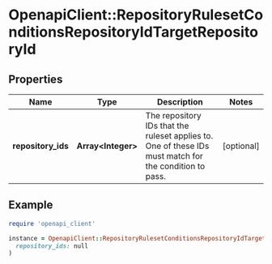 # OpenapiClient::RepositoryRulesetConditionsRepositoryIdTargetRepositoryId

## Properties

| Name | Type | Description | Notes |
| ---- | ---- | ----------- | ----- |
| **repository_ids** | **Array&lt;Integer&gt;** | The repository IDs that the ruleset applies to. One of these IDs must match for the condition to pass. | [optional] |

## Example

```ruby
require 'openapi_client'

instance = OpenapiClient::RepositoryRulesetConditionsRepositoryIdTargetRepositoryId.new(
  repository_ids: null
)
```

